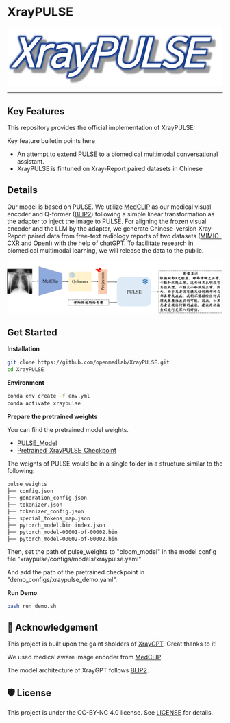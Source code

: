 # XrayPULSE

<!--
**Here are some ideas to get you started:**
🙋‍♀️ A short introduction - what is your organization all about?
🌈 Contribution guidelines - how can the community get involved?
👩‍💻 Useful resources - where can the community find your docs? Is there anything else the community should know?
🍿 Fun facts - what does your team eat for breakfast?
🧙 Remember, you can do mighty things with the power of [Markdown](https://docs.github.com/github/writing-on-github/getting-started-with-writing-and-formatting-on-github/basic-writing-and-formatting-syntax)
-->

<!-- Insert the project banner here -->

<div align="center">
    <a href="https://"><img width="1000px" height="auto" src="./banner.png"></a>
</div>


---

<!-- Select some of the point info, feel free to delete -->


## Key Features

This repository provides the official implementation of XrayPULSE: 

Key feature bulletin points here

- An attempt to extend [PULSE]() to a biomedical multimodal conversational assistant. 
- XrayPULSE is fintuned on Xray-Report paired datasets in Chinese


## Details

Our model is based on PULSE. We utilize [MedCLIP](https://github.com/RyanWangZf/MedCLIP)  as our medical visual encoder and Q-former ([BLIP2](https://huggingface.co/docs/transformers/main/model_doc/blip-2)) following a simple linear transformation as the adapter to inject the image to PULSE. For aligning the frozen visual encoder and the LLM by the adapter, we generate Chinese-version Xray-Report paired data from free-text radiology reports of two datasets ([MIMIC-CXR](https://physionet.org/content/mimic-cxr-jpg/2.0.0/) and [OpenI](https://openi.nlm.nih.gov/faq#collection)) with the help of chatGPT.  To facilitate research in biomedical multimodal learning, we will release the data to the public.

<!-- Insert a pipeline of your algorithm here if got one -->

<div align="center">
    <a href="https://"><img width="1000px" height="auto" src="./framework.png"></a>
</div>



## Get Started

**Installation**

```bash
git clone https://github.com/openmedlab/XrayPULSE.git
cd XrayPULSE
```

**Environment**

```bash
conda env create -f env.yml
conda activate xraypulse
```

**Prepare the pretrained weights**

You can find the pretrained model weights.

- [PULSE\_Model](https://huggingface.co/OpenMEDLab/PULSE-7bv5) 
- [Pretrained_XrayPULSE_Checkpoint](https://drive.google.com/file/d/1VsO61-3DFuK4ysGPvoD4_JZaRFKvAJR_/view?usp=drive_link)

The weights of PULSE would be in a single folder in a structure similar to the following:

```
pulse_weights
├── config.json
├── generation_config.json
├── tokenizer.json
├── tokenizer_config.json
├── special_tokens_map.json 
├── pytorch_model.bin.index.json
├── pytorch_model-00001-of-00002.bin
├── pytorch_model-00002-of-00002.bin 
```

Then, set the path of pulse_weights to "bloom_model" in the model config file "xraypulse/configs/models/xraypulse.yaml"

And add the path of the pretrained checkpoint  in "demo_configs/xraypulse_demo.yaml".

**Run Demo**

```bash
bash run_demo.sh
```



## 🙏 Acknowledgement
This project is built upon the gaint sholders of [XrayGPT](https://github.com/mbzuai-oryx/XrayGPT). Great thanks to it!

We used medical aware image encoder from [MedCLIP](https://github.com/RyanWangZf/MedCLIP).

The model architecture of XrayGPT follows [BLIP2](https://huggingface.co/docs/transformers/main/model_doc/blip-2).


## 🛡️ License

This project is under the CC-BY-NC 4.0 license. See [LICENSE](LICENSE) for details.
